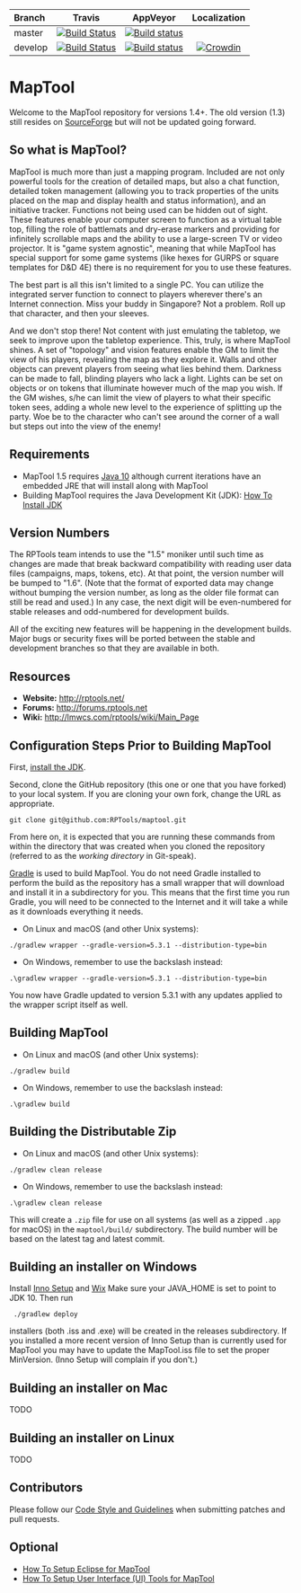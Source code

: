 | Branch  | Travis | AppVeyor | Localization |
| :---    |  :--:  |  :--:    |   :--:       |
| master  | [![Build Status](https://travis-ci.org/RPTools/maptool.svg?branch=master)](https://travis-ci.org/RPTools/maptool)  | [![Build status](https://ci.appveyor.com/api/projects/status/1fccyq1tqp8py6c5/branch/master?svg=true)](https://ci.appveyor.com/project/rptools-automation/maptool/branch/master)
| develop | [![Build Status](https://travis-ci.org/RPTools/maptool.svg?branch=develop)](https://travis-ci.org/RPTools/maptool)  | [![Build status](https://ci.appveyor.com/api/projects/status/1fccyq1tqp8py6c5/branch/develop?svg=true)](https://ci.appveyor.com/project/rptools-automation/maptool/branch/develop) | [![Crowdin](https://badges.crowdin.net/maptool/localized.svg)](https://crowdin.com/project/maptool)|



MapTool
=======

Welcome to the MapTool repository for versions 1.4+. The old version (1.3) still resides on [SourceForge](http://sourceforge.net/p/rptools/svn/HEAD/tree/) but will not be updated going forward.

So what is MapTool? 
-------------------

MapTool is much more than just a mapping program. Included are not only powerful tools for the creation of detailed maps, but also a chat function, detailed token management (allowing you to track properties of the units placed on the map and display health and status information), and an initiative tracker. Functions not being used can be hidden out of sight. These features enable your computer screen to function as a virtual table top, filling the role of battlemats and dry-erase markers and providing for infinitely scrollable maps and the ability to use a large-screen TV or video projector.  It is "game system agnostic", meaning that while MapTool has special support for some game systems (like hexes for GURPS or square templates for D&D 4E) there is no requirement for you to use these features.

The best part is all this isn't limited to a single PC. You can utilize the integrated server function to connect to players wherever there's an Internet connection. Miss your buddy in Singapore? Not a problem. Roll up that character, and then your sleeves.

And we don't stop there! Not content with just emulating the tabletop, we seek to improve upon the tabletop experience. This, truly, is where MapTool shines. A set of "topology" and vision features enable the GM to limit the view of his players, revealing the map as they explore it. Walls and other objects can prevent players from seeing what lies behind them. Darkness can be made to fall, blinding players who lack a light. Lights can be set on objects or on tokens that illuminate however much of the map you wish. If the GM wishes, s/he can limit the view of players to what their specific token sees, adding a whole new level to the experience of splitting up the party.  Woe be to the character who can't see around the corner of a wall but steps out into the view of the enemy!

Requirements
------------

- MapTool 1.5 requires [Java 10](https://www.oracle.com/technetwork/java/javase/archive-139210.html) although current iterations have an embedded JRE that will install along with MapTool
- Building MapTool requires the Java Development Kit (JDK): [How To Install JDK](doc/How_To_Install_JDK.md)

Version Numbers
---------------

The RPTools team intends to use the "1.5" moniker until such time as changes are made that break backward compatibility with reading user data files (campaigns, maps, tokens, etc).  At that point, the version number will be bumped to "1.6".  (Note that the format of exported data may change without bumping the version number, as long as the older file format can still be read and used.)  In any case, the next digit will be even-numbered for stable releases and odd-numbered for development builds.

All of the exciting new features will be happening in the development builds.  Major bugs or security fixes will be ported between the stable and development branches so that they are available in both.

Resources
---------

 - **Website:** http://rptools.net/ 
 - **Forums:**  http://forums.rptools.net 
 - **Wiki:**    http://lmwcs.com/rptools/wiki/Main_Page 

Configuration Steps Prior to Building MapTool
---------------------------------------------

First, [install the JDK](doc/How_To_Install_JDK.md).

Second, clone the GitHub repository (this one or one that you have forked) to your local system.  If you are cloning your own fork, change the URL as appropriate.

```
git clone git@github.com:RPTools/maptool.git
```

From here on, it is expected that you are running these commands from within the directory that was created when you cloned the repository (referred to as the _working directory_ in Git-speak).

[Gradle](http://gradle.org/) is used to build MapTool. You do not need Gradle installed to perform the build as the repository has a small wrapper that will download and install it in a subdirectory for you. This means that the first time you run Gradle, you will need to be connected to the Internet and it will take a while as it downloads everything it needs.


* On Linux and macOS (and other Unix systems):
```
./gradlew wrapper --gradle-version=5.3.1 --distribution-type=bin
```

* On Windows, remember to use the backslash instead:
```
.\gradlew wrapper --gradle-version=5.3.1 --distribution-type=bin
```

You now have Gradle updated to version 5.3.1 with any updates applied to
the wrapper script itself as well.

Building MapTool
----------------

* On Linux and macOS (and other Unix systems):
```
./gradlew build
```

* On Windows, remember to use the backslash instead:
```
.\gradlew build
```

Building the Distributable Zip
------------------------------

* On Linux and macOS (and other Unix systems):
```
./gradlew clean release
```

* On Windows, remember to use the backslash instead:
```
.\gradlew clean release 
```

This will create a `.zip` file for use on all systems (as well as a zipped `.app` for macOS) in the `maptool/build/` subdirectory. The build number will be based on the latest tag and latest commit.

Building an installer on Windows
--------------------------------
Install [Inno Setup](https://www.jrsoftware.org/isinfo.php) and [Wix](https://wixtoolset.org/)
Make sure your JAVA_HOME is set to point to JDK 10.
Then run
```
 ./gradlew deploy
```
installers (both .iss and .exe) will be created in the releases subdirectory.
If you installed a more recent version of Inno Setup than is currently used for MapTool you may have to update the MapTool.iss file to set the proper MinVersion. (Inno Setup will complain if you don't.)

Building an installer on Mac
--------------------------------
TODO

Building an installer on Linux
--------------------------------
TODO

Contributors
------------

Please follow our [Code Style and Guidelines](doc/Code_Style_and_Guidelines.md) when submitting patches and pull requests.


Optional
--------

- [How To Setup Eclipse for MapTool](doc/How_To_Setup_Eclipse.md)
- [How To Setup User Interface (UI) Tools for MapTool](doc/How_To_Setup_UI_Tools.md)
